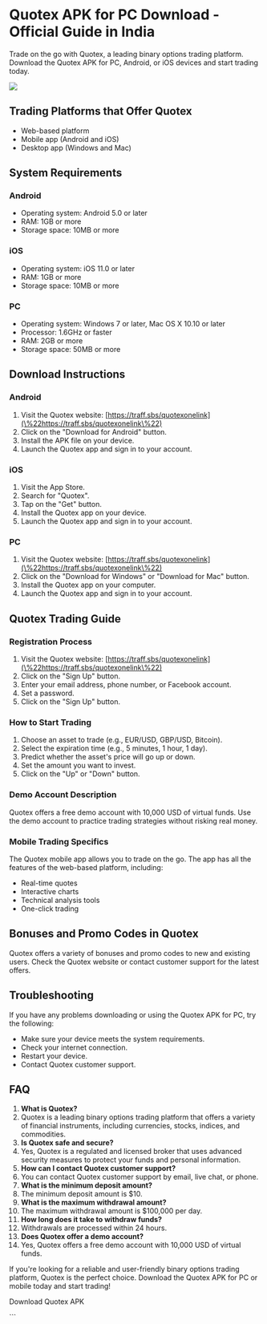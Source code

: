 # Quotex APK for PC Download - Official Guide in India

Trade on the go with Quotex, a leading binary options trading platform.
Download the Quotex APK for PC, Android, or iOS devices and start
trading today.

[![](https://static.quotex.io/files/1_en/300_250.jpg)](https://traff.sbs/brokerqxsignupf)

## Trading Platforms that Offer Quotex

-   Web-based platform
-   Mobile app (Android and iOS)
-   Desktop app (Windows and Mac)

## System Requirements

### Android

-   Operating system: Android 5.0 or later
-   RAM: 1GB or more
-   Storage space: 10MB or more

### iOS

-   Operating system: iOS 11.0 or later
-   RAM: 1GB or more
-   Storage space: 10MB or more

### PC

-   Operating system: Windows 7 or later, Mac OS X 10.10 or later
-   Processor: 1.6GHz or faster
-   RAM: 2GB or more
-   Storage space: 50MB or more

## Download Instructions

### Android

1.  Visit the Quotex website:
    [https://traff.sbs/quotexonelink](\%22https://traff.sbs/quotexonelink\%22)
2.  Click on the "Download for Android" button.
3.  Install the APK file on your device.
4.  Launch the Quotex app and sign in to your account.

### iOS

1.  Visit the App Store.
2.  Search for "Quotex".
3.  Tap on the "Get" button.
4.  Install the Quotex app on your device.
5.  Launch the Quotex app and sign in to your account.

### PC

1.  Visit the Quotex website:
    [https://traff.sbs/quotexonelink](\%22https://traff.sbs/quotexonelink\%22)
2.  Click on the "Download for Windows" or "Download for
    Mac" button.
3.  Install the Quotex app on your computer.
4.  Launch the Quotex app and sign in to your account.

## Quotex Trading Guide

### Registration Process

1.  Visit the Quotex website:
    [https://traff.sbs/quotexonelink](\%22https://traff.sbs/quotexonelink\%22)
2.  Click on the "Sign Up" button.
3.  Enter your email address, phone number, or Facebook account.
4.  Set a password.
5.  Click on the "Sign Up" button.

### How to Start Trading

1.  Choose an asset to trade (e.g., EUR/USD, GBP/USD, Bitcoin).
2.  Select the expiration time (e.g., 5 minutes, 1 hour, 1 day).
3.  Predict whether the asset\'s price will go up or down.
4.  Set the amount you want to invest.
5.  Click on the "Up" or "Down" button.

### Demo Account Description

Quotex offers a free demo account with 10,000 USD of virtual funds. Use
the demo account to practice trading strategies without risking real
money.

### Mobile Trading Specifics

The Quotex mobile app allows you to trade on the go. The app has all the
features of the web-based platform, including:

-   Real-time quotes
-   Interactive charts
-   Technical analysis tools
-   One-click trading

## Bonuses and Promo Codes in Quotex

Quotex offers a variety of bonuses and promo codes to new and existing
users. Check the Quotex website or contact customer support for the
latest offers.

## Troubleshooting

If you have any problems downloading or using the Quotex APK for PC, try
the following:

-   Make sure your device meets the system requirements.
-   Check your internet connection.
-   Restart your device.
-   Contact Quotex customer support.

## FAQ

1.  **What is Quotex?**
2.  Quotex is a leading binary options trading platform that offers a
    variety of financial instruments, including currencies, stocks,
    indices, and commodities.
3.  **Is Quotex safe and secure?**
4.  Yes, Quotex is a regulated and licensed broker that uses advanced
    security measures to protect your funds and personal information.
5.  **How can I contact Quotex customer support?**
6.  You can contact Quotex customer support by email, live chat, or
    phone.
7.  **What is the minimum deposit amount?**
8.  The minimum deposit amount is \$10.
9.  **What is the maximum withdrawal amount?**
10. The maximum withdrawal amount is \$100,000 per day.
11. **How long does it take to withdraw funds?**
12. Withdrawals are processed within 24 hours.
13. **Does Quotex offer a demo account?**
14. Yes, Quotex offers a free demo account with 10,000 USD of virtual
    funds.

If you\'re looking for a reliable and user-friendly binary options
trading platform, Quotex is the perfect choice. Download the Quotex APK
for PC or mobile today and start trading!

Download Quotex APK

\`\`\`

